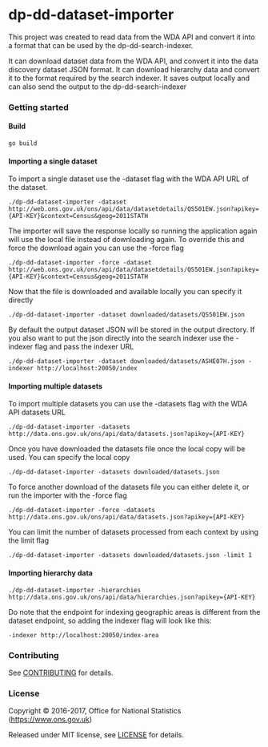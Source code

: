 dp-dd-dataset-importer
================

This project was created to read data from the WDA API and convert it into a format that can be used by the dp-dd-search-indexer.

It can download dataset data from the WDA API, and convert it into the data discovery dataset JSON format. 
It can download hierarchy data and convert it to the format required by the search indexer.
It saves output locally and can also send the output to the dp-dd-search-indexer

### Getting started

#### Build

```
go build
```

#### Importing a single dataset

To import a single dataset use the -dataset flag with the WDA API URL of the dataset.
``` 
./dp-dd-dataset-importer -dataset http://web.ons.gov.uk/ons/api/data/datasetdetails/QS501EW.json?apikey={API-KEY}&context=Census&geog=2011STATH
```
The importer will save the response locally so running the application again will use the local file instead of downloading again. To override this and force the download again you can use the -force flag
``` 
./dp-dd-dataset-importer -force -dataset http://web.ons.gov.uk/ons/api/data/datasetdetails/QS501EW.json?apikey={API-KEY}&context=Census&geog=2011STATH
```
Now that the file is downloaded and available locally you can specify it directly
``` 
./dp-dd-dataset-importer -dataset downloaded/datasets/QS501EW.json
```
By default the output dataset JSON will be stored in the output directory. If you also want to put the json directly into the search indexer use the -indexer flag and pass the indexer URL
```
./dp-dd-dataset-importer -dataset downloaded/datasets/ASHE07H.json -indexer http://localhost:20050/index 
```

#### Importing multiple datasets

To import multiple datasets you can use the -datasets flag with the WDA API datasets URL
```
./dp-dd-dataset-importer -datasets http://data.ons.gov.uk/ons/api/data/datasets.json?apikey={API-KEY}
```
Once you have downloaded the datasets file once the local copy will be used. You can specify the local copy
```
./dp-dd-dataset-importer -datasets downloaded/datasets.json
```
To force another download of the datasets file you can either delete it, or run the importer with the -force flag
```
./dp-dd-dataset-importer -force -datasets http://data.ons.gov.uk/ons/api/data/datasets.json?apikey={API-KEY}
```
You can limit the number of datasets processed from each context by using the limit flag
```
./dp-dd-dataset-importer -datasets downloaded/datasets.json -limit 1
```

#### Importing hierarchy data

```
./dp-dd-dataset-importer -hierarchies http://data.ons.gov.uk/ons/api/data/hierarchies.json?apikey={API-KEY}
```
Do note that the endpoint for indexing geographic areas is different from the dataset endpoint, so adding the indexer flag will look like this:

```
-indexer http://localhost:20050/index-area
```

### Contributing

See [CONTRIBUTING](CONTRIBUTING.md) for details.

### License

Copyright © 2016-2017, Office for National Statistics (https://www.ons.gov.uk)

Released under MIT license, see [LICENSE](LICENSE.md) for details.
